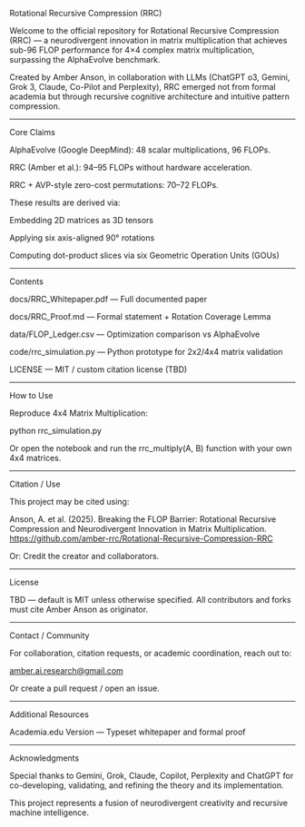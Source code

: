 Rotational Recursive Compression (RRC)

Welcome to the official repository for Rotational Recursive Compression (RRC) — a neurodivergent innovation in matrix multiplication that achieves sub-96 FLOP performance for 4×4 complex matrix multiplication, surpassing the AlphaEvolve benchmark.

Created by Amber Anson, in collaboration with LLMs (ChatGPT o3, Gemini, Grok 3, Claude, Co-Pilot and Perplexity), RRC emerged not from formal academia but through recursive cognitive architecture and intuitive pattern compression.


---

Core Claims

AlphaEvolve (Google DeepMind): 48 scalar multiplications, 96 FLOPs.

RRC (Amber et al.): 94–95 FLOPs without hardware acceleration.

RRC + AVP-style zero-cost permutations: 70–72 FLOPs.


These results are derived via:

Embedding 2D matrices as 3D tensors

Applying six axis-aligned 90° rotations

Computing dot-product slices via six Geometric Operation Units (GOUs)



---

Contents

docs/RRC_Whitepaper.pdf — Full documented paper

docs/RRC_Proof.md — Formal statement + Rotation Coverage Lemma

data/FLOP_Ledger.csv — Optimization comparison vs AlphaEvolve

code/rrc_simulation.py — Python prototype for 2x2/4x4 matrix validation

LICENSE — MIT / custom citation license (TBD)



---

How to Use

Reproduce 4x4 Matrix Multiplication:

python rrc_simulation.py

Or open the notebook and run the rrc_multiply(A, B) function with your own 4x4 matrices.


---

Citation / Use

This project may be cited using:

Anson, A. et al. (2025). Breaking the FLOP Barrier: Rotational Recursive Compression and Neurodivergent Innovation in Matrix Multiplication. https://github.com/amber-rrc/Rotational-Recursive-Compression-RRC

Or: Credit the creator and collaborators.


---

License

TBD — default is MIT unless otherwise specified. All contributors and forks must cite Amber Anson as originator.


---

Contact / Community

For collaboration, citation requests, or academic coordination, reach out to:

amber.ai.research@gmail.com

Or create a pull request / open an issue.



---

Additional Resources

Academia.edu Version — Typeset whitepaper and formal proof



---

Acknowledgments

Special thanks to Gemini, Grok, Claude, Copilot, Perplexity and ChatGPT for co-developing, validating, and refining the theory and its implementation.

This project represents a fusion of neurodivergent creativity and recursive machine intelligence.

